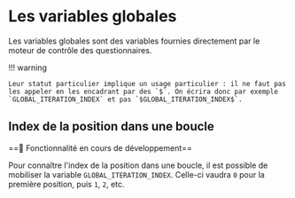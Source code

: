 # Les variables globales

Les variables globales sont des variables fournies directement par le moteur de contrôle des questionnaires.

!!! warning

    Leur statut particulier implique un usage particulier : il ne faut pas les appeler en les encadrant par des `$`. On écrira donc par exemple `GLOBAL_ITERATION_INDEX` et pas `$GLOBAL_ITERATION_INDEX$`.

## Index de la position dans une boucle

==:test_tube: Fonctionnalité en cours de développement==

Pour connaître l'index de la position dans une boucle, il est possible de mobiliser la variable `GLOBAL_ITERATION_INDEX`. Celle-ci vaudra `0` pour la première position, puis `1`, `2`, etc.
